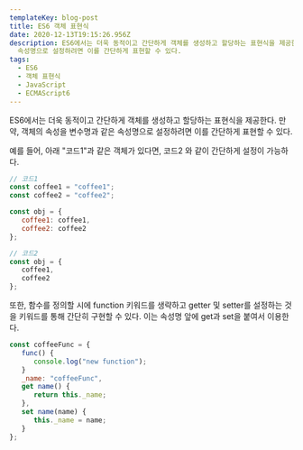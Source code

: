 ```yaml
---
templateKey: blog-post
title: ES6 객체 표현식
date: 2020-12-13T19:15:26.956Z
description: ES6에서는 더욱 동적이고 간단하게 객체를 생성하고 할당하는 표현식을 제공한다. 만약, 객체의 속성을 변수명과 같은
  속성명으로 설정하려면 이를 간단하게 표현할 수 있다.
tags:
  - ES6
  - 객체 표현식
  - JavaScript
  - ECMAScript6  
---
```

ES6에서는 더욱 동적이고 간단하게 객체를 생성하고 할당하는 표현식을 제공한다. 만약, 객체의 속성을 변수명과 같은 속성명으로 설정하려면 이를 간단하게 표현할 수 있다.

예를 들어, 아래 "코드1"과 같은 객체가 있다면, 코드2 와 같이 간단하게 설정이 가능하다.

```javascript
// 코드1
const coffee1 = "coffee1";
const coffee2 = "coffee2";

const obj = {
   coffee1: coffee1,
   coffee2: coffee2
};
```

```javascript
// 코드2
const obj = {
   coffee1,
   coffee2
};
```

또한, 함수를 정의할 시에 function 키워드를 생략하고 getter 및 setter를 설정하는 것을 키워드를 통해 간단히 구현할 수 있다. 이는 속성명 앞에 get과 set을 붙여서 이용한다.

```javascript
const coffeeFunc = {
   func() {
      console.log("new function");
   }
   _name: "coffeeFunc",
   get name() {
      return this._name;
   },
   set name(name) {
      this._name = name;
   }
};
```